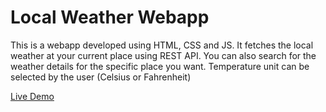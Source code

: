 # Local Weather Webapp

This is a webapp developed using HTML, CSS and JS. 
It fetches the local weather at your current place using REST API.
You can also search for the weather details for the specific place you want.
Temperature unit can be selected by the user (Celsius or Fahrenheit)


[Live Demo](https://codepen.io/sankalpdayal5/pen/LmzrKx)
